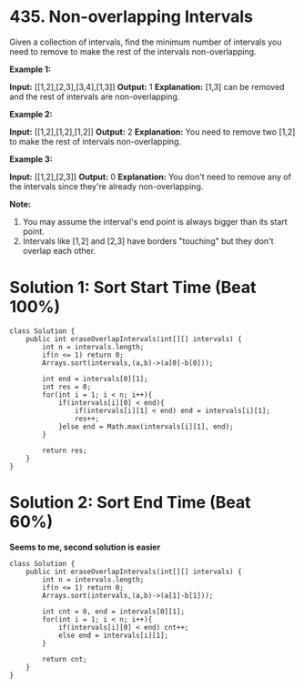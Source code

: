 # 435. Non-overlapping Intervals
Given a collection of intervals, find the minimum number of intervals you need to remove to make the rest of the intervals non-overlapping.

**Example 1:**

**Input:** [[1,2],[2,3],[3,4],[1,3]]
**Output:** 1
**Explanation:** [1,3] can be removed and the rest of intervals are non-overlapping.

**Example 2:**

**Input:** [[1,2],[1,2],[1,2]]
**Output:** 2
**Explanation:** You need to remove two [1,2] to make the rest of intervals non-overlapping.

**Example 3:**

**Input:** [[1,2],[2,3]]
**Output:** 0
**Explanation:** You don't need to remove any of the intervals since they're already non-overlapping.

**Note:**

1.  You may assume the interval's end point is always bigger than its start point.
2.  Intervals like [1,2] and [2,3] have borders "touching" but they don't overlap each other.

# Solution 1: Sort Start Time (Beat 100%)
```
class Solution {
    public int eraseOverlapIntervals(int[][] intervals) {
        int n = intervals.length;
        if(n <= 1) return 0;
        Arrays.sort(intervals,(a,b)->(a[0]-b[0]));
        
        int end = intervals[0][1];
        int res = 0;
        for(int i = 1; i < n; i++){
            if(intervals[i][0] < end){
                if(intervals[i][1] < end) end = intervals[i][1];
                res++;
            }else end = Math.max(intervals[i][1], end);
        }
        
        return res;
    }
}
```

# Solution 2: Sort End Time (Beat 60%)
**Seems to me, second solution is easier**
```
class Solution {
    public int eraseOverlapIntervals(int[][] intervals) {
        int n = intervals.length;
        if(n <= 1) return 0;
        Arrays.sort(intervals,(a,b)->(a[1]-b[1]));
        
        int cnt = 0, end = intervals[0][1];
        for(int i = 1; i < n; i++){
            if(intervals[i][0] < end) cnt++;
            else end = intervals[i][1];
        }
        
        return cnt;
    }
}
```